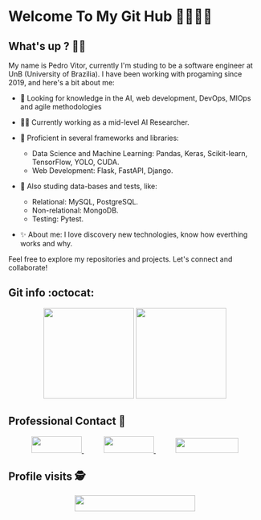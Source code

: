 # Welcome To My Git Hub 👨🏾‍💻🚀

## What's up ? 👋🏿

<p>
My name is Pedro Vitor, currently I'm studing to be a software engineer at UnB (University of Brazilia).
I have been working with progaming since 2019, and here's a bit about me:

- 🔬 Looking for knowledge in the AI, web development, DevOps, MlOps and agile methodologies
- 👨‍💼 Currently working as a mid-level AI Researcher.
- 🤔 Proficient in several frameworks and libraries:
  - Data Science and Machine Learning: Pandas, Keras, Scikit-learn, TensorFlow, YOLO, CUDA.
  - Web Development: Flask, FastAPI, Django.
- 🧪 Also studing data-bases and tests, like:
  - Relational: MySQL, PostgreSQL.
  - Non-relational: MongoDB.
  - Testing: Pytest.

- ✨ About me: I love discovery new technologies, know how everthing works and why.

Feel free to explore my repositories and projects. Let's connect and collaborate!

## Git info :octocat:

<p align="center">
<img height="180em"
      src="https://github-readme-stats.vercel.app/api/top-langs/?username=Peedrooo&text_color=FFFFFF&show_icons=true&exclude_repo=monitoria,DashEccomerce,Learning-HTML&count_private=true&bg_color=0D1117&layout=compact"
    /> <img height="180em" src="https://github-readme-stats.vercel.app/api?username=Peedrooo&count_private=true&show_icons=true&cache_seconds=86400&custom_title=Github%20Status&text_color=FFFFFF&bg_color=0D1117"
    />

</p>

## Professional Contact 📱

<p align="center">
    <a href="https://github.com/Peedrooo">
        <img width="100em" height="33em" src="https://img.shields.io/badge/github-%23100000.svg?&style=for-the-badge&logo=github&logoColor=white&Color&link=mailto:https://github.com/Peedrooo">
    </a>
    &nbsp;&nbsp;&nbsp;&nbsp;&nbsp;&nbsp;&nbsp;&nbsp;&nbsp;
    <a href="mailto:pedrovitora.jesus@gmail.com">
        <img width="100em" height="33em" src="https://img.shields.io/badge/gmail-D14836?&style=for-the-badge&logo=gmail&logoColor=white&link=mailto:pedrovitora.jesus@gmail.com">
    </a>
    &nbsp;&nbsp;&nbsp;&nbsp;&nbsp;&nbsp;&nbsp;&nbsp;&nbsp;
    <a href="https://www.linkedin.com/in/pedro-jesus-2709/">
        <img width="125em" height="30em" src="https://img.shields.io/badge/linkedin-%230077B5.svg?&style=for-the-badge&logo=linkedin&logoColor=white&link=mailto:https://www.linkedin.com/in/pedro-jesus-b6b6101ba/">
    </a>

</p>

## Profile visits :detective:

 <p align="center">
   <img width="240em" height="32em" alingn="center" src="https://profile-counter.glitch.me/Peedrooo/count.svg" />
 </p>
